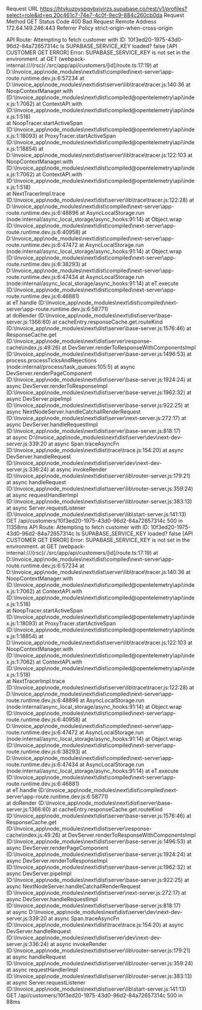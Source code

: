 Request URL
https://htykuzoyspqvbxjvirzs.supabase.co/rest/v1/profiles?select=role&id=eq.20c461c7-74e7-4c0f-9ec9-884c260cb0da
Request Method
GET
Status Code
400 Bad Request
Remote Address
172.64.149.246:443
Referrer Policy
strict-origin-when-cross-origin


API Route: Attempting to fetch customer with ID: 10f3ed20-1975-43d0-96d2-84a72657314c
Is SUPABASE_SERVICE_KEY loaded? false
[API CUSTOMER GET ERROR] Error: SUPABASE_SERVICE_KEY is not set in the environment.
    at GET (webpack-internal:///(rsc)/./src/app/api/customers/[id]/route.ts:17:19)
    at D:\Invoice_app\node_modules\next\dist\compiled\next-server\app-route.runtime.dev.js:6:57234
    at D:\Invoice_app\node_modules\next\dist\server\lib\trace\tracer.js:140:36
    at NoopContextManager.with (D:\Invoice_app\node_modules\next\dist\compiled\@opentelemetry\api\index.js:1:7062)
    at ContextAPI.with (D:\Invoice_app\node_modules\next\dist\compiled\@opentelemetry\api\index.js:1:518)        
    at NoopTracer.startActiveSpan (D:\Invoice_app\node_modules\next\dist\compiled\@opentelemetry\api\index.js:1:18093)
    at ProxyTracer.startActiveSpan (D:\Invoice_app\node_modules\next\dist\compiled\@opentelemetry\api\index.js:1:18854)
    at D:\Invoice_app\node_modules\next\dist\server\lib\trace\tracer.js:122:103
    at NoopContextManager.with (D:\Invoice_app\node_modules\next\dist\compiled\@opentelemetry\api\index.js:1:7062)
    at ContextAPI.with (D:\Invoice_app\node_modules\next\dist\compiled\@opentelemetry\api\index.js:1:518)        
    at NextTracerImpl.trace (D:\Invoice_app\node_modules\next\dist\server\lib\trace\tracer.js:122:28)
    at D:\Invoice_app\node_modules\next\dist\compiled\next-server\app-route.runtime.dev.js:6:48896
    at AsyncLocalStorage.run (node:internal/async_local_storage/async_hooks:91:14)
    at Object.wrap (D:\Invoice_app\node_modules\next\dist\compiled\next-server\app-route.runtime.dev.js:6:40958) 
    at D:\Invoice_app\node_modules\next\dist\compiled\next-server\app-route.runtime.dev.js:6:47472
    at AsyncLocalStorage.run (node:internal/async_local_storage/async_hooks:91:14)
    at Object.wrap (D:\Invoice_app\node_modules\next\dist\compiled\next-server\app-route.runtime.dev.js:6:38293) 
    at D:\Invoice_app\node_modules\next\dist\compiled\next-server\app-route.runtime.dev.js:6:47434
    at AsyncLocalStorage.run (node:internal/async_local_storage/async_hooks:91:14)
    at eT.execute (D:\Invoice_app\node_modules\next\dist\compiled\next-server\app-route.runtime.dev.js:6:46881)  
    at eT.handle (D:\Invoice_app\node_modules\next\dist\compiled\next-server\app-route.runtime.dev.js:6:58771)   
    at doRender (D:\Invoice_app\node_modules\next\dist\server\base-server.js:1366:60)
    at cacheEntry.responseCache.get.routeKind (D:\Invoice_app\node_modules\next\dist\server\base-server.js:1576:46)
    at ResponseCache.get (D:\Invoice_app\node_modules\next\dist\server\response-cache\index.js:49:26)
    at DevServer.renderToResponseWithComponentsImpl (D:\Invoice_app\node_modules\next\dist\server\base-server.js:1496:53)
    at process.processTicksAndRejections (node:internal/process/task_queues:105:5)
    at async DevServer.renderPageComponent (D:\Invoice_app\node_modules\next\dist\server\base-server.js:1924:24) 
    at async DevServer.renderToResponseImpl (D:\Invoice_app\node_modules\next\dist\server\base-server.js:1962:32)
    at async DevServer.pipeImpl (D:\Invoice_app\node_modules\next\dist\server\base-server.js:922:25)
    at async NextNodeServer.handleCatchallRenderRequest (D:\Invoice_app\node_modules\next\dist\server\next-server.js:272:17)
    at async DevServer.handleRequestImpl (D:\Invoice_app\node_modules\next\dist\server\base-server.js:818:17)    
    at async D:\Invoice_app\node_modules\next\dist\server\dev\next-dev-server.js:339:20
    at async Span.traceAsyncFn (D:\Invoice_app\node_modules\next\dist\trace\trace.js:154:20)
    at async DevServer.handleRequest (D:\Invoice_app\node_modules\next\dist\server\dev\next-dev-server.js:336:24)
    at async invokeRender (D:\Invoice_app\node_modules\next\dist\server\lib\router-server.js:179:21)
    at async handleRequest (D:\Invoice_app\node_modules\next\dist\server\lib\router-server.js:359:24)
    at async requestHandlerImpl (D:\Invoice_app\node_modules\next\dist\server\lib\router-server.js:383:13)       
    at async Server.requestListener (D:\Invoice_app\node_modules\next\dist\server\lib\start-server.js:141:13)    
 GET /api/customers/10f3ed20-1975-43d0-96d2-84a72657314c 500 in 11358ms
API Route: Attempting to fetch customer with ID: 10f3ed20-1975-43d0-96d2-84a72657314c
Is SUPABASE_SERVICE_KEY loaded? false
[API CUSTOMER GET ERROR] Error: SUPABASE_SERVICE_KEY is not set in the environment.
    at GET (webpack-internal:///(rsc)/./src/app/api/customers/[id]/route.ts:17:19)
    at D:\Invoice_app\node_modules\next\dist\compiled\next-server\app-route.runtime.dev.js:6:57234
    at D:\Invoice_app\node_modules\next\dist\server\lib\trace\tracer.js:140:36
    at NoopContextManager.with (D:\Invoice_app\node_modules\next\dist\compiled\@opentelemetry\api\index.js:1:7062)
    at ContextAPI.with (D:\Invoice_app\node_modules\next\dist\compiled\@opentelemetry\api\index.js:1:518)        
    at NoopTracer.startActiveSpan (D:\Invoice_app\node_modules\next\dist\compiled\@opentelemetry\api\index.js:1:18093)
    at ProxyTracer.startActiveSpan (D:\Invoice_app\node_modules\next\dist\compiled\@opentelemetry\api\index.js:1:18854)
    at D:\Invoice_app\node_modules\next\dist\server\lib\trace\tracer.js:122:103
    at NoopContextManager.with (D:\Invoice_app\node_modules\next\dist\compiled\@opentelemetry\api\index.js:1:7062)
    at ContextAPI.with (D:\Invoice_app\node_modules\next\dist\compiled\@opentelemetry\api\index.js:1:518)        
    at NextTracerImpl.trace (D:\Invoice_app\node_modules\next\dist\server\lib\trace\tracer.js:122:28)
    at D:\Invoice_app\node_modules\next\dist\compiled\next-server\app-route.runtime.dev.js:6:48896
    at AsyncLocalStorage.run (node:internal/async_local_storage/async_hooks:91:14)
    at Object.wrap (D:\Invoice_app\node_modules\next\dist\compiled\next-server\app-route.runtime.dev.js:6:40958) 
    at D:\Invoice_app\node_modules\next\dist\compiled\next-server\app-route.runtime.dev.js:6:47472
    at AsyncLocalStorage.run (node:internal/async_local_storage/async_hooks:91:14)
    at Object.wrap (D:\Invoice_app\node_modules\next\dist\compiled\next-server\app-route.runtime.dev.js:6:38293) 
    at D:\Invoice_app\node_modules\next\dist\compiled\next-server\app-route.runtime.dev.js:6:47434
    at AsyncLocalStorage.run (node:internal/async_local_storage/async_hooks:91:14)
    at eT.execute (D:\Invoice_app\node_modules\next\dist\compiled\next-server\app-route.runtime.dev.js:6:46881)  
    at eT.handle (D:\Invoice_app\node_modules\next\dist\compiled\next-server\app-route.runtime.dev.js:6:58771)   
    at doRender (D:\Invoice_app\node_modules\next\dist\server\base-server.js:1366:60)
    at cacheEntry.responseCache.get.routeKind (D:\Invoice_app\node_modules\next\dist\server\base-server.js:1576:46)
    at ResponseCache.get (D:\Invoice_app\node_modules\next\dist\server\response-cache\index.js:49:26)
    at DevServer.renderToResponseWithComponentsImpl (D:\Invoice_app\node_modules\next\dist\server\base-server.js:1496:53)
    at async DevServer.renderPageComponent (D:\Invoice_app\node_modules\next\dist\server\base-server.js:1924:24) 
    at async DevServer.renderToResponseImpl (D:\Invoice_app\node_modules\next\dist\server\base-server.js:1962:32)
    at async DevServer.pipeImpl (D:\Invoice_app\node_modules\next\dist\server\base-server.js:922:25)
    at async NextNodeServer.handleCatchallRenderRequest (D:\Invoice_app\node_modules\next\dist\server\next-server.js:272:17)
    at async DevServer.handleRequestImpl (D:\Invoice_app\node_modules\next\dist\server\base-server.js:818:17)    
    at async D:\Invoice_app\node_modules\next\dist\server\dev\next-dev-server.js:339:20
    at async Span.traceAsyncFn (D:\Invoice_app\node_modules\next\dist\trace\trace.js:154:20)
    at async DevServer.handleRequest (D:\Invoice_app\node_modules\next\dist\server\dev\next-dev-server.js:336:24)
    at async invokeRender (D:\Invoice_app\node_modules\next\dist\server\lib\router-server.js:179:21)
    at async handleRequest (D:\Invoice_app\node_modules\next\dist\server\lib\router-server.js:359:24)
    at async requestHandlerImpl (D:\Invoice_app\node_modules\next\dist\server\lib\router-server.js:383:13)       
    at async Server.requestListener (D:\Invoice_app\node_modules\next\dist\server\lib\start-server.js:141:13)    
 GET /api/customers/10f3ed20-1975-43d0-96d2-84a72657314c 500 in 88ms